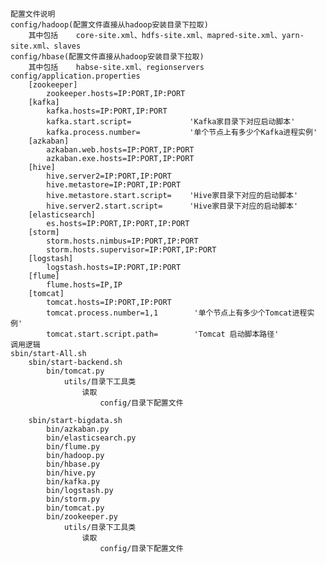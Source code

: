 

    配置文件说明
    config/hadoop(配置文件直接从hadoop安装目录下拉取)
        其中包括    core-site.xml、hdfs-site.xml、mapred-site.xml、yarn-site.xml、slaves
    config/hbase(配置文件直接从hadoop安装目录下拉取)
        其中包括    habse-site.xml、regionservers
    config/application.properties
        [zookeeper]
            zookeeper.hosts=IP:PORT,IP:PORT
        [kafka]
            kafka.hosts=IP:PORT,IP:PORT
            kafka.start.script=             'Kafka家目录下对应启动脚本'
            kafka.process.number=           '单个节点上有多少个Kafka进程实例'
        [azkaban]
            azkaban.web.hosts=IP:PORT,IP:PORT
            azkaban.exe.hosts=IP:PORT,IP:PORT
        [hive]
            hive.server2=IP:PORT,IP:PORT
            hive.metastore=IP:PORT,IP:PORT
            hive.metastore.start.script=    'Hive家目录下对应的启动脚本'
            hive.server2.start.script=      'Hive家目录下对应的启动脚本'
        [elasticsearch]
            es.hosts=IP:PORT,IP:PORT,IP:PORT
        [storm]
            storm.hosts.nimbus=IP:PORT,IP:PORT
            storm.hosts.supervisor=IP:PORT,IP:PORT
        [logstash]
            logstash.hosts=IP:PORT,IP:PORT
        [flume]
            flume.hosts=IP,IP
        [tomcat]
            tomcat.hosts=IP:PORT,IP:PORT
            tomcat.process.number=1,1        '单个节点上有多少个Tomcat进程实例'
            tomcat.start.script.path=        'Tomcat 启动脚本路径'
    调用逻辑
    sbin/start-All.sh
        sbin/start-backend.sh
            bin/tomcat.py
                utils/目录下工具类
                    读取
                        config/目录下配置文件

        sbin/start-bigdata.sh
            bin/azkaban.py
            bin/elasticsearch.py
            bin/flume.py
            bin/hadoop.py
            bin/hbase.py
            bin/hive.py
            bin/kafka.py
            bin/logstash.py
            bin/storm.py
            bin/tomcat.py
            bin/zookeeper.py
                utils/目录下工具类
                    读取
                        config/目录下配置文件
